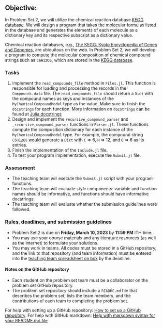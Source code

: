 ## Objective: 
In Problem Set 2, we will utilize the chemical reaction database [KEGG database](https://www.kegg.jp). We will design a program that takes the molecular formulas listed in the database and generates the elements of each molecule as a dictionary key and its respective subscript as a dictionary value.

Chemical reaction databases, e.g., [The KEGG: Kyoto Encyclopedia of Genes and Genomes](https://www.kegg.jp), are ubiquitous on the web.  In Problem Set 2, we will develop a program to compute the molecular composition of chemical compound strings such as `C6H12O6`, which are stored in the [KEGG database](https://www.kegg.jp).

### Tasks
1. Implement the `read_compounds_file` method in `Files.jl`. This function is responsible for loading and processing the records in the `Compounds.data` file.
The `read_compounds_file` should return a `Dict` with the compound names as keys and instances of the `MyChemicalCompoundModel` type as the value. Make sure to finish the `docstrings` for each function. More information on `docstrings` can be found at [Julia docstrings](https://docs.julialang.org/en/v1/manual/documentation/#Writing-Documentation)
1. Design and implement the `recursive_compound_parser` and `_recursive_compound_parser` functions in `Parser.jl`. These functions compute the composition dictionary for each instance of the `MyChemicalCompoundModel` type. For example, the compound string `C6H12O6` would generate a `Dict` with `C` => 6, `H` => 12, and `O` => 6 as its entries. 
1. Finish the implementation of the `Include.jl` file. 
1. To test your program implementation, execute the `Submit.jl` file.

### Assessment
* The teaching team will execute the `Submit.jl` script with your program functions. 
* The teaching team will evaluate style components: variable and function names should be informative, and functions should have informative docstrings. 
* The teaching team will evaluate whether the submission guidelines were followed.

### Rules, deadlines, and submission guidelines
* Problem Set 2 is due on __Friday, March 10, 2023__ by __11:59 PM__ ITH time. 
* You may use your course materials and any literature resources (as well as the internet) to formulate your solutions.
* You may work in teams. All codes must be stored in a GitHub repository, and the link to that repository (and team information) must be entered into the [teaching team spreadsheet on box](https://cornell.box.com/s/qd5nzzxlwikwxf515s3oe76yu8eb8uhu) by the deadline. 

#### Notes on the GitHub repository
* Each student on the problem set team must be a collaborator on the problem set GitHub repository. 
* The problem set repository should include a `README.md` file that describes the problem set, lists the team members, and the contributions of each team to completing the problem set.

For help with setting up a GitHub repository: [How to set up a GitHub repository](https://docs.github.com/en/repositories/creating-and-managing-repositories/creating-a-new-repository). For help with GitHub markdown: [Help with markdown syntax for your README.md file](https://docs.github.com/en/get-started/writing-on-github/getting-started-with-writing-and-formatting-on-github/basic-writing-and-formatting-syntax)
